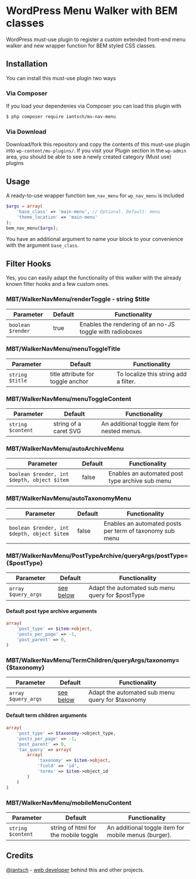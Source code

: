 # WordPress Menu Walker with BEM classes

WordPress must-use plugin to register a custom extended front-end menu walker and new wrapper function for BEM styled CSS classes.

## Installation

You can install this must-use plugin two ways

### Via Composer

If you load your dependenies via Composer you can load this plugin with

```sh
$ php composer require iantsch/mu-nav-menu
```

### Via Download

Download/fork this repository and copy the contents of this must-use plugin into `wp-content/mu-plugins/`. 
If you visit your Plugin section in the `wp-admin` area, you should be able to see a newly created category (Must use) plugins

## Usage

A ready-to-use wrapper function `bem_nav_menu` for `wp_nav_menu` is included 

```php
$args = array(
    'base_class' => 'main-menu', // Optional. Default: menu
    'theme_location' => 'main-menu'
);
bem_nav_menu($args);
```

You have an additional argument to name your block to your convenience with the argument `base_class`.

## Filter Hooks

Yes, you can easily adapt the functionality of this walker with the already known filter hooks and a few custom ones.

### MBT/WalkerNavMenu/renderToggle - string $title

| Parameter | Default | Functionality |
|  --- | --- | --- | 
| `boolean $render` | true | Enables the rendering of an no-JS toggle with radioboxes |

### MBT/WalkerNavMenu/menuToggleTitle

| Parameter | Default | Functionality |
|  --- | --- | --- |
| `string $title` | title attribute for toggle anchor | To localize this string add a filter. |

### MBT/WalkerNavMenu/menuToggleContent

| Parameter | Default | Functionality |
|  --- | --- | --- | 
| `string $content` | string of a caret SVG | An additional toggle item for nested menus. |

### MBT/WalkerNavMenu/autoArchiveMenu

| Parameter | Default | Functionality |
|  --- | --- | --- | 
| `boolean $render, int $depth, object $item` | false | Enables an automated post type archive sub menu |

### MBT/WalkerNavMenu/autoTaxonomyMenu

| Parameter | Default | Functionality |
|  --- | --- | --- | 
| `boolean $render, int $depth, object $item` | false | Enables an automated posts per term of taxonomy sub menu |

###  MBT/WalkerNavMenu/PostTypeArchive/queryArgs/postType={$postType} 

| Parameter | Default | Functionality |
|  --- | --- | --- | 
| `array $query_args` | [see below](#default-post-type-archive-arguments) | Adapt the automated sub menu query for $postType |

#### Default post type archive arguments

```php
array(
    'post_type' => $item->object,
    'posts_per_page' => -1,
    'post_parent' => 0,
)
```

### MBT/WalkerNavMenu/TermChildren/queryArgs/taxonomy={$taxonomy} 

| Parameter | Default | Functionality |
|  --- | --- | --- | 
| `array $query_args` | [see below](#default-term-children-arguments) | Adapt the automated sub menu query for $taxonomy |


#### Default term children arguments

```php
array(
    'post_type' => $taxonomy->object_type,
    'posts_per_page' => -1,
    'post_parent' => 0,
    'tax_query' => array(
        array(
            'taxonomy' => $item->object,
            'field' => 'id',
            'terms' => $item->object_id
        )
    )
)
```

### MBT/WalkerNavMenu/mobileMenuContent

| Parameter | Default | Functionality |
|  --- | --- | --- |
| `string $content` | string of html for the mobile toggle | An additional toggle item for mobile menus (burger). |


## Credits
[@iantsch](https://twitter.com/iantsch) - [web developer](https://mbt.wien) behind this and other projects.
